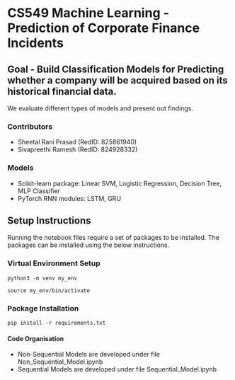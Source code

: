 # CS549 Machine Learning - Prediction of Corporate Finance Incidents

## Goal - Build Classification Models for Predicting whether a company will be acquired based on its historical financial data. 

We evaluate different types of models and present out findings.

### Contributors

- Sheetal Rani Prasad (RedID: 825861940)
- Sivapreethi Ramesh  (RedID: 824928332)

### Models
- Scikit-learn package: Linear SVM, Logistic Regression, Decision Tree, MLP Classifier
- PyTorch RNN modules: LSTM, GRU

## Setup Instructions

Running the notebook files require a set of packages to be installed. The packages can be installed using the below instructions.

### Virtual Environment Setup

`python3 -m venv my_env`

`source my_env/bin/activate`

### Package Installation

`pip install -r requirements.txt`

#### Code Organisation
- Non-Sequential Models are developed under file Non_Sequential_Model.ipynb
- Sequential Models are developed under file Sequential_Model.ipynb


